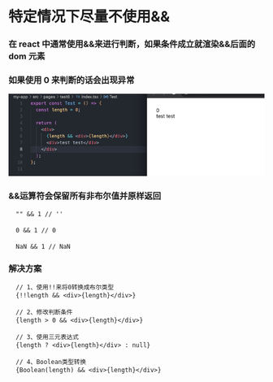# 特定情况下尽量不使用&&

### 在 react 中通常使用&&来进行判断，如果条件成立就渲染&&后面的 dom 元素

### 如果使用 0 来判断的话会出现异常

![Alt text](image.png)

### &&运算符会保留所有非布尔值并原样返回

```
  "" && 1 // ''

  0 && 1 // 0

  NaN && 1 // NaN

```

### 解决方案

```
  // 1、使用!!来将0转换成布尔类型
  {!!length && <div>{length}</div>}

  // 2、修改判断条件
  {length > 0 && <div>{length}</div>}

  // 3、使用三元表达式
  {length ? <div>{length}</div> : null}

  // 4、Boolean类型转换
  {Boolean(length) && <div>{length}</div>}
```

